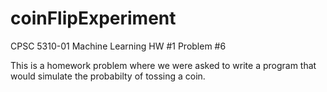 # coinFlipExperiment
CPSC 5310-01 Machine Learning HW #1 Problem #6

This is a homework problem where we were asked to write a program
that would simulate the probabilty of tossing a coin. 